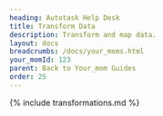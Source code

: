 ```yaml
---
heading: Autotask Help Desk
title: Transform Data
description: Transform and map data.
layout: docs
breadcrumbs: /docs/your_moms.html
your_momId: 123
parent: Back to Your_mom Guides
order: 25
---
```


{% include transformations.md %}
